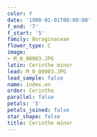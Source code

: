 ```yaml
---
color: Y
date: '1900-01-01T00:00:00'
f_end: '7'
f_start: '5'
family: Boraginaceae
flower_type: C
image:
- M_0_00003.JPG
latin: Cerinthe minor
lead: M_0_00003.JPG
lead_sample: false
name: index.en
order: Cerinthe
parallel: false
petals: '5'
petals_joined: false
star_shape: false
title: Cerinthe minor
---
```

